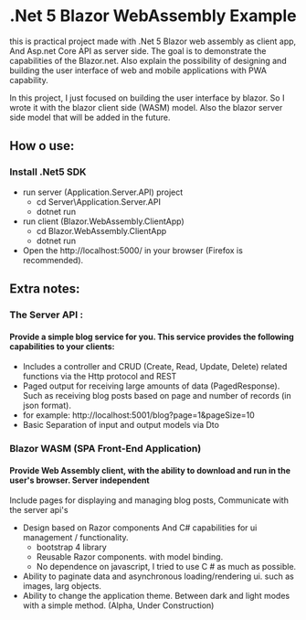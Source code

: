 # .Net 5 Blazor WebAssembly Example

this is practical project made with .Net 5 Blazor web assembly as client app, And Asp.net Core API as server side. 
The goal is to demonstrate the capabilities of the Blazor.net. Also explain the possibility of designing and building the user interface of web and mobile applications with PWA capability.

In this project, I just focused on building the user interface by blazor. So I wrote it with the blazor client side (WASM) model.
Also the blazor server side model that will be added in the future.

## How o use:
### Install .Net5 SDK

- run server (Application.Server.API) project
  - cd Server\Application.Server.API
  - dotnet run
- run client (Blazor.WebAssembly.ClientApp)
  - cd Blazor.WebAssembly.ClientApp
  - dotnet run
- Open the http://localhost:5000/ in your browser (Firefox is recommended).

## Extra notes:
### The Server API :
#### Provide a simple blog service for you. This service provides the following capabilities to your clients:
 - Includes a controller and CRUD (Create, Read, Update, Delete) related functions via the Http protocol and REST
 - Paged output for receiving large amounts of data (PagedResponse<T>). Such as receiving blog posts based on page and number of records (in json format).
  - for example: http://localhost:5001/blog?page=1&pageSize=10
 - Basic Separation of input and output models via Dto
 
 ### Blazor WASM (SPA Front-End Application)
 #### Provide Web Assembly client, with the ability to download and run in the user's browser. Server independent
 Include pages for displaying and managing blog posts, Communicate with the server api's
  - Design based on Razor components And C# capabilities for ui management / functionality.
    - bootstrap 4 library
    - Reusable Razor components. with model binding.
    - No dependence on javascript, I tried to use C # as much as possible.
  - Ability to paginate data and asynchronous loading/rendering ui. such as images, larg objects.
  - Ability to change the application theme. Between dark and light modes with a simple method. (Alpha, Under Construction)
  
